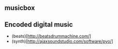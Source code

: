 musicbox
--------

## Encoded digital music
* (beats)[http://beatsdrummachine.com/]
* (synth)[http://ajaxsoundstudio.com/software/pyo/]
